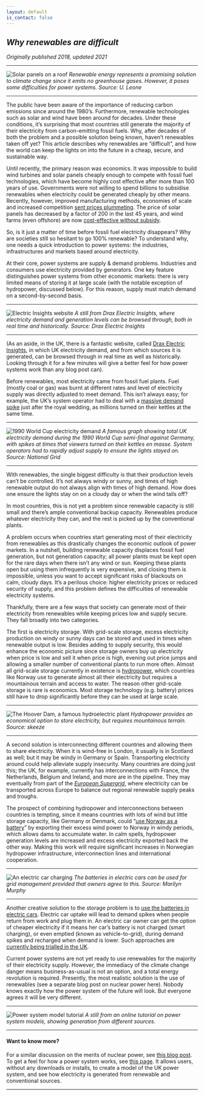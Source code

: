 ```yaml
---
layout: default
is_contact: false
---
```


## *Why renewables are difficult*

*Originally published 2018, updated 2021*

---
![Solar panels on a roof](images/why_renewables_are_difficult/fig_1.jpg)
*Renewable energy represents a promising solution to climate change since it emits no greenhouse gases. However, it poses some difficulties for power systems. Source: U. Leone*

---

The public have been aware of the importance of reducing carbon emissions since around the 1980’s. Furthermore, renewable technologies such as solar and wind have been around for decades. Under these conditions, it’s surprising that most countries still generate the majority of their electricity from carbon-emitting fossil fuels. Why, after decades of both the problem and a possible solution being known, haven’t renewables taken off yet? This article describes why renewables are “difficult”, and how the world can keep the lights on into the future in a cheap, secure, and sustainable way.

Until recently, the primary reason was economics. It was impossible to build wind turbines and solar panels cheaply enough to compete with fossil fuel technologies, which have become highly cost effective after more than 100 years of use. Governments were not willing to spend billions to subsidise renewables when electricity could be generated cheaply by other means. Recently, however, improved manufacturing methods, economies of scale and increased competition [sent prices plummeting](https://ourworldindata.org/cheap-renewables-growth). The price of solar panels has decreased by a factor of 200 in the last 45 years, and wind farms (even offshore) are now [cost-effective without subsidy](https://www.nature.com/articles/s41560-020-0661-2).

So, is it just a matter of time before fossil fuel electricity disappears? Why are societies still so hesitant to go 100% renewable? To understand why, one needs a quick introduction to power systems: the industries, infrastructures and markets based around electricity.

At their core, power systems are supply & demand problems. Industries and consumers use electricity provided by generators. One key feature distinguishes power systems from other economic markets: there is very limited means of storing it at large scale (with the notable exception of hydropower, discussed below). For this reason, supply must match demand on a second-by-second basis.

---

![Electric Insights website](images/why_renewables_are_difficult/fig_2.png)
*A still from Drax Electric Insights, where electricity demand and generation levels can be browsed through, both in real time and historically. Source: Drax Electric Insights*

---

(As an aside, in the UK, there is a fantastic website, called [Drax Electric Insights](electricinsights.co.uk/#/homepage?_k=s45kdk), in which UK electricity demand, and from which sources it is generated, can be browsed through in real time as well as historically. Looking through it for a few minutes will give a better feel for how power systems work than any blog post can).

Before renewables, most electricity came from fossil fuel plants. Fuel (mostly coal or gas) was burnt at different rates and level of electricity supply was directly adjusted to meet demand. This isn’t always easy; for example, the UK’s system operator had to deal with a [massive demand spike](https://twitter.com/Grid_Media/status/997484517479911424) just after the royal wedding, as millions turned on their kettles at the same time.

---

![1990 World Cup electricity demand](images/why_renewables_are_difficult/fig_3.png)
*A famous graph showing total UK electricity demand during the 1990 World Cup semi-final against Germany, with spikes at times that viewers turned on their kettles en masse. System operators had to rapidly adjust supply to ensure the lights stayed on. Source: National Grid*

---

With renewables, the single biggest difficulty is that their production levels can’t be controlled. It’s not always windy or sunny, and times of high renewable output do not always align with times of high demand. How does one ensure the lights stay on on a cloudy day or when the wind tails off?

In most countries, this is not yet a problem since renewable capacity is still small and there’s ample conventional backup capacity. Renewables produce whatever electricity they can, and the rest is picked up by the conventional plants.

A problem occurs when countries start generating most of their electricity from renewables as this drastically changes the economic outlook of power markets. In a nutshell, building renewable capacity displaces fossil fuel generation, but not generation capacity; all power plants must be kept open for the rare days when there isn’t any wind or sun. Keeping these plants open but using them infrequently is very expensive, and closing them is impossible, unless you want to accept significant risks of blackouts on calm, cloudy days. It’s a perilous choice: higher electricity prices or reduced security of supply, and this problem defines the difficulties of renewable electricity systems.

Thankfully, there are a few ways that society can generate most of their electricity from renewables while keeping prices low and supply secure. They fall broadly into two categories.

The first is electricity storage. With grid-scale storage, excess electricity production on windy or sunny days can be stored and used in times when renewable output is low. Besides adding to supply security, this would enhance the economic picture since storage owners buy up electricity when price is low and sell it when price is high, evening out price jumps and allowing a smaller number of conventional plants to run more often. Almost all grid-scale storage currently in existence is [hydropower](https://en.wikipedia.org/wiki/Hydropower), which countries like Norway use to generate almost all their electricity but requires a mountainous terrain and access to water. The reason other grid-scale storage is rare is economics. Most storage technology (e.g. battery) prices still have to drop significantly before they can be used at large scale.

---

![The Hoover Dam, a famous hydroelectric plant](images/why_renewables_are_difficult/fig_4.jpg)
*Hydropower provides an economical option to store electricity, but requires mountainous terrain. Source: skeeze*

---
 
A second solution is interconnecting different countries and allowing them to share electricity. When it is wind-free in London, it usually is in Scotland as well; but it may be windy in Germany or Spain. Transporting electricity around could help alleviate supply insecurity. Many countries are doing just this; the UK, for example, currently has interconnections with France, the Netherlands, Belgium and Ireland, and more are in the pipeline. They may eventually from part of the [*European Supergrid*](www.opusenergyblog.com/everything-you-need-to-know-about-the-european-super-grid/), where electricity can be transported across Europe to balance out regional renewable supply peaks and troughs.

The prospect of combining hydropower and interconnections between countries is tempting, since it means countries with lots of wind but little storage capacity, like Germany or Denmark, could “[use Norway as a battery](https://www.greentechmedia.com/articles/read/experts-respond-to-norway-battery-pack-dismissal#gs.vpr=MXc)” by exporting their excess wind power to Norway in windy periods, which allows dams to accumulate water. In calm spells, hydropower generation levels are increased and excess electricity exported back the other way. Making this work will require significant increases in Norwegian hydropower infrastructure, interconnection lines and international cooperation.

---

![An electric car charging](images/why_renewables_are_difficult/fig_5.jpg)
*The batteries in electric cars can be used for grid management provided that owners agree to this. Source: Marilyn Murphy*

---

Another creative solution to the storage problem is to [use the batteries in electric cars](https://www.technologyreview.com/s/518066/could-electric-cars-threaten-the-grid/). Electric car uptake will lead to demand spikes when people return from work and plug them in. An electric car owner can get the option of cheaper electricity if it means her car’s battery is not charged (smart charging), or even emptied (known as vehicle-to-grid), during demand spikes and recharged when demand is lower. Such approaches are [currently being trialled in the UK](https://www.youtube.com/watch?v=kl9_cWF7fXo).

Current power systems are not yet ready to use renewables for the majority of their electricity supply. However, the immediacy of the climate change danger means business-as-usual is not an option, and a total energy revolution is required. Presently, the most realistic solution is the use of renewables (see a separate blog post on nuclear power here). Nobody knows exactly how the power system of the future will look. But everyone agrees it will be very different.

---

![Power system model tutorial](images/why_renewables_are_difficult/fig_6.png)
*A still from an online tutorial on power system models, showing generation from different sources.*

---

#### Want to know more?
 
For a similar discussion on the merits of nuclear power, see [this blog post](whats_the_deal_with_nuclear.md). To get a feel for how a power system works, see [this page](https://github.com/ahilbers/renewable_test_PSMs). It allows users, without any downloads or installs, to create a model of the UK power system, and see how electricity is generated from renewable and conventional sources.

---
